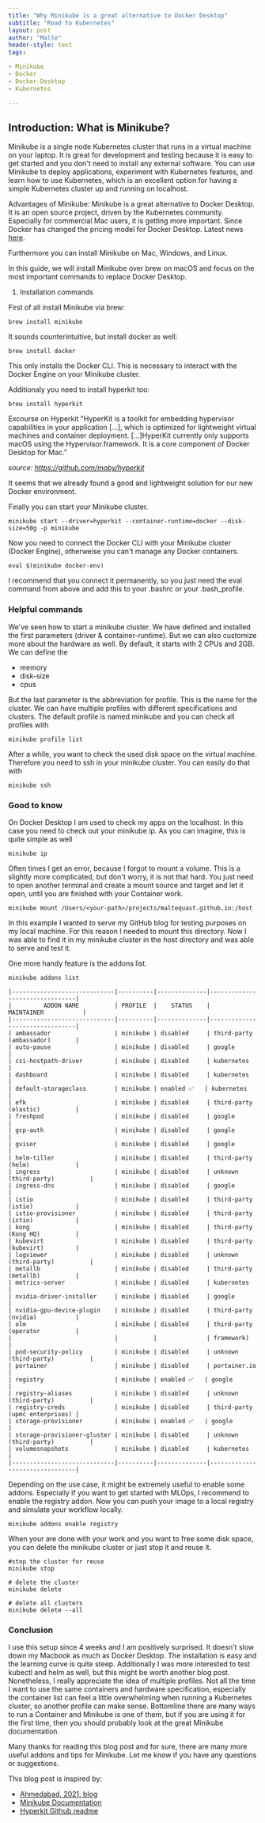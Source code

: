 ```yaml
---
title: "Why Minikube is a great alternative to Docker Desktop"
subtitle: "Road to Kubernetes"
layout: post
author: "Malte"
header-style: text
tags:

- Minikube
- Docker
- Docker-Desktop
- Kubernetes

---
```


## Introduction: What is Minikube?

Minikube is a single node Kubernetes cluster that runs in a virtual machine on your laptop. It is great for development
and testing because it is easy to get started and you don't need to install any external software. You can use Minikube
to deploy applications, experiment with Kubernetes features, and learn how to use Kubernetes, which is an excellent
option for having a simple Kubernetes cluster up and running on localhost.

Advantages of Minikube:
Minikube is a great alternative to Docker Desktop. It is an open source project, driven by the Kubernetes community.
Especially for commercial Mac users, it is getting more important. Since Docker has changed the pricing model for Docker
Desktop. Latest news [here](https://www.docker.com/pricing/).

Furthermore you can install Minikube on Mac, Windows, and Linux.

In this guide, we will install Minikube over brew on macOS and focus on the most important commands to replace Docker
Desktop.

1. Installation commands

First of all install Minikube via brew:

```
brew install minikube
```

It sounds counterintuitive, but install docker as well:

```
brew install docker
```

This only installs the Docker CLI. This is necessary to interact with the Docker Engine on your Minikube cluster.

Additionaly you need to install hyperkit too:

```
brew install hyperkit
```

Excourse on Hyperkit
"HyperKit is a toolkit for embedding hypervisor capabilities in your application [...], which is optimized for
lightweight virtual machines and container deployment. [...]HyperKit currently only supports macOS using the
Hypervisor.framework. It is a core component of Docker Desktop for Mac."

*source: https://github.com/moby/hyperkit*

It seems that we already found a good and lightweight solution for our new Docker environment.

Finally you can start your Minikube cluster.

```
minikube start --driver=hyperkit --container-runtime=docker --disk-size=50g -p minikube
```

Now you need to connect the Docker CLI with your Minikube cluster (Docker Engine), otherweise you can't manage any
Docker containers.

```
eval $(minikube docker-env)
```

I recommend that you connect it permanently, so you just need the eval command from above and add this to your
.bashrc or your .bash_profile.

### Helpful commands

We've seen how to start a minikube cluster. We have defined and installed the first parameters (driver &
container-runtime). But we can also customize more about the hardware as well. By default, it starts with 2 CPUs and
2GB.
We can define the

- memory
- disk-size
- cpus

But the last parameter is the abbreviation for profile. This is the name for the cluster. We can have multiple
profiles with different specifications and clusters.
The default profile is named minikube and you can check all profiles with

```
minikube profile list
```

After a while, you want to check the used disk space on the virtual machine. Therefore you need to ssh in your minikube
cluster. You can easily do that with

```
minikube ssh
```

### Good to know

On Docker Desktop I am used to check my apps on the localhost. In this case you need to check out your minikube ip. As
you can imagine, this is quite simple as well

```
minikube ip
```

Often times I get an error, because I forgot to mount a volume. This is a slightly more complicated, but don't worry, it
is not that hard.
You just need to open another terminal and create a mount source and target and let it open, until you are finished with
your Container work.

```
minikube mount /Users/<your-path>/projects/maltequast.github.io:/host
```

In this example I wanted to serve my GitHub blog for testing purposes on my local machine. For this reason I needed to
mount this directory. Now I was able to find it in my minikube cluster in the host directory and was able to serve and
test it.

One more handy feature is the addons list.

```
minikube addons list
```

```
|-----------------------------|----------|--------------|--------------------------------|
|         ADDON NAME          | PROFILE  |    STATUS    |           MAINTAINER           |
|-----------------------------|----------|--------------|--------------------------------|
| ambassador                  | minikube | disabled     | third-party (ambassador)       |
| auto-pause                  | minikube | disabled     | google                         |
| csi-hostpath-driver         | minikube | disabled     | kubernetes                     |
| dashboard                   | minikube | disabled     | kubernetes                     |
| default-storageclass        | minikube | enabled ✅   | kubernetes                     |
| efk                         | minikube | disabled     | third-party (elastic)          |
| freshpod                    | minikube | disabled     | google                         |
| gcp-auth                    | minikube | disabled     | google                         |
| gvisor                      | minikube | disabled     | google                         |
| helm-tiller                 | minikube | disabled     | third-party (helm)             |
| ingress                     | minikube | disabled     | unknown (third-party)          |
| ingress-dns                 | minikube | disabled     | google                         |
| istio                       | minikube | disabled     | third-party (istio)            |
| istio-provisioner           | minikube | disabled     | third-party (istio)            |
| kong                        | minikube | disabled     | third-party (Kong HQ)          |
| kubevirt                    | minikube | disabled     | third-party (kubevirt)         |
| logviewer                   | minikube | disabled     | unknown (third-party)          |
| metallb                     | minikube | disabled     | third-party (metallb)          |
| metrics-server              | minikube | disabled     | kubernetes                     |
| nvidia-driver-installer     | minikube | disabled     | google                         |
| nvidia-gpu-device-plugin    | minikube | disabled     | third-party (nvidia)           |
| olm                         | minikube | disabled     | third-party (operator          |
|                             |          |              | framework)                     |
| pod-security-policy         | minikube | disabled     | unknown (third-party)          |
| portainer                   | minikube | disabled     | portainer.io                   |
| registry                    | minikube | enabled ✅   | google                         |
| registry-aliases            | minikube | disabled     | unknown (third-party)          |
| registry-creds              | minikube | disabled     | third-party (upmc enterprises) |
| storage-provisioner         | minikube | enabled ✅   | google                         |
| storage-provisioner-gluster | minikube | disabled     | unknown (third-party)          |
| volumesnapshots             | minikube | disabled     | kubernetes                     |
|-----------------------------|----------|--------------|--------------------------------|
```

Depending on the use case, it might be extremely useful to enable some addons.
Especially if you want to get started with MLOps, I recommend to enable the registry addon. Now you can push your image
to a local registry and simulate your workflow locally.

```
minikube addons enable registry
```

When your are done with your work and you want to free some disk space, you can delete the minikube cluster or just stop
it
and reuse it.

```
#stop the cluster for reuse
minikube stop

# delete the cluster
minikube delete

# delete all clusters
minikube delete --all
```

### Conclusion

I use this setup since 4 weeks and I am positively surprised. It doesn't slow down my Macbook as much as Docker Desktop.
The installation is easy and the learning curve is quite steep. Additionally I was more interested to test kubectl and
helm as well, but this might be worth another blog post.
Nonetheless, I really appreciate the idea of multiple profiles. Not all the time I want to use the same containers and
hardware specification, especially the container list can feel a little overwhelming when running a Kubernetes cluster,
so another profile can make sense.
Bottomline there are many ways to run a Container and Minikube is one of them, but if you are using it for the first
time, then you should probably look at the great Minikube documentation.

Many thanks for reading this blog post and for sure, there are many more useful addons and tips for Minikube. Let me
know if you have any questions or suggestions.

This blog post is inspired by:

- [Ahmedabad, 2021, blog](https://dhwaneetbhatt.com/blog/run-docker-without-docker-desktop-on-macos)
- [Minikube Documentation](https://minikube.sigs.k8s.io/docs/start/)
- [Hyperkit Github readme](https://github.com/moby/hyperkit)
